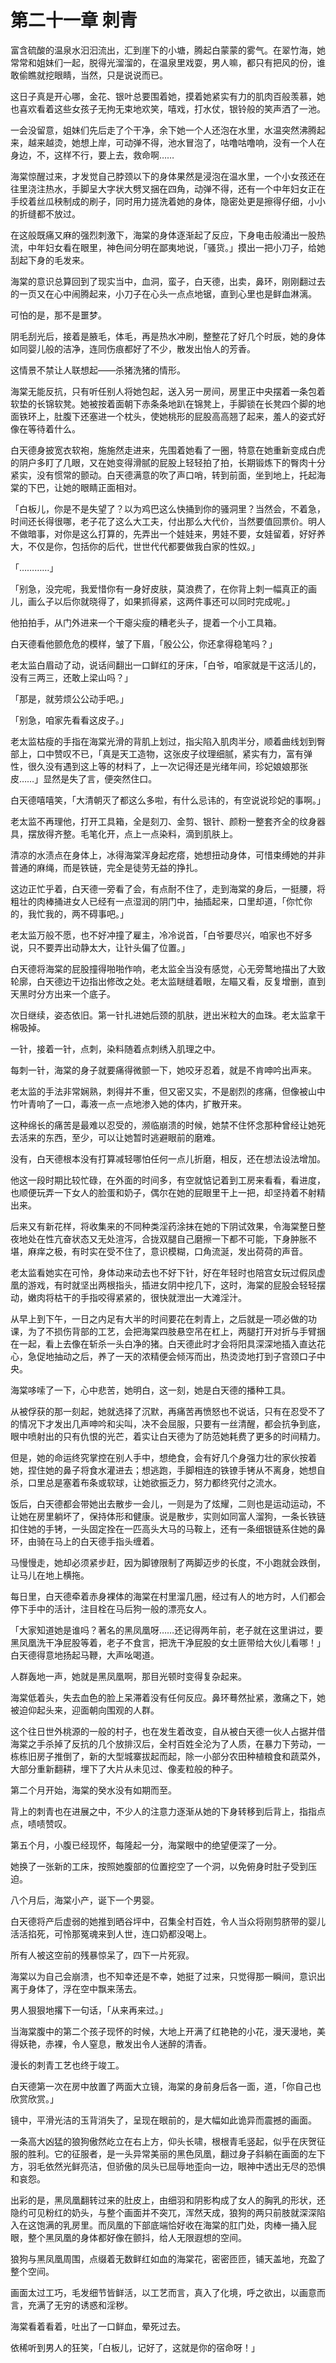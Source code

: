 # 第二十一章 刺青

富含硫酸的温泉水汩汩流出，汇到崖下的小塘，腾起白蒙蒙的雾气。在翠竹海，她常常和姐妹们一起，脱得光溜溜的，在温泉里戏耍，男人嘛，都只有把风的份，谁敢偷瞧就挖眼睛，当然，只是说说而已。

这日子真是开心哪，金花、银叶总要围着她，摸着她紧实有力的肌肉百般羡慕，她也喜欢看着这些女孩子无拘无束地欢笑，嘻戏，打水仗，银铃般的笑声洒了一池。

一会没留意，姐妹们先后走了个干净，余下她一个人还泡在水里，水温突然沸腾起来，越来越烫，她想上岸，可动弹不得，池水冒泡了，咕噜咕噜响，没有一个人在身边，不，这样不行，要上去，救命啊……

海棠惊醒过来，才发觉自己脖颈以下的身体果然是浸泡在温水里，一个小女孩还在往里浇注热水，手脚呈大字状大劈叉捆在四角，动弹不得，还有一个中年妇女正在手绞着丝瓜秧制成的刷子，同时用力搓洗着她的身体，隐密处更是擦得仔细，小小的折缝都不放过。

在这般既痛又麻的强烈刺激下，海棠的身体逐渐起了反应，下身电击般涌出一股热流，中年妇女看在眼里，神色间分明在鄙夷地说，「骚货。」摸出一把小刀子，给她刮起下身的毛发来。

海棠的意识总算回到了现实当中，血洞，蛮子，白天德，出卖，鼻环，刚刚翻过去的一页又在心中闹腾起来，小刀子在心头一点点地锯，直到心里也是鲜血淋漓。

可怕的是，那不是噩梦。

阴毛刮光后，接着是腋毛，体毛，再是热水冲刷，整整花了好几个时辰，她的身体如同婴儿般的洁净，连同伤痕都好了不少，散发出怡人的芳香。

这情景不禁让人联想起——杀猪洗猪的情形。

海棠无能反抗，只有听任别人将她包起，送入另一房间，房里正中央摆着一条包着软垫的长锦软凳。她被按着面朝下赤条条地趴在锦凳上，手脚锁在长凳四个脚的地面铁环上，肚腹下还塞进一个枕头，使她桃形的屁股高高翘了起来，羞人的姿式好像在等待着什么。

白天德身披宽衣软袍，施施然走进来，先围着她看了一圈，特意在她重新变成白虎的阴户多盯了几眼，又在她变得滑腻的屁股上轻轻拍了拍，长期锻炼下的臀肉十分紧实，没有惯常的颤动。白天德满意的吹了声口哨，转到前面，坐到地上，托起海棠的下巴，让她的眼睛正面相对。

「白板儿，你是不是失望了？以为鸡巴这么快捅到你的骚洞里？当然会，不着急，时间还长得很哪，老子花了这么大工夫，付出那么大代价，当然要值回票价。明人不做暗事，对你是这么打算的，先弄出一个娃娃来，男娃不要，女娃留着，好好养大，不仅是你，包括你的后代，世世代代都要做我白家的性奴。」

「…………」

「别急，没完呢，我爱惜你有一身好皮肤，莫浪费了，在你背上刺一幅真正的画儿，画么子以后你就晓得了，如果抓得紧，这两件事还可以同时完成呢。」

他拍拍手，从门外进来一个干瘪尖瘦的糟老头子，提着一个小工具箱。

白天德看他颤危危的模样，皱了下眉，「殷公公，你还拿得稳笔吗？」

老太监白眉动了动，说话间翻出一口鲜红的牙床，「白爷，咱家就是干这活儿的，没有三两三，还敢上梁山吗？」

「那是，就劳烦公公动手吧。」

「别急，咱家先看看这皮子。」

老太监枯瘦的手指在海棠光滑的背肌上划过，指尖陷入肌肉半分，顺着曲线划到臀部上，口中赞叹不已，「真是天工造物，这张皮子纹理细腻，紧实有力，富有弹性，很久没有遇到这上等的材料了，上一次记得还是光绪年间，珍妃娘娘那张皮……」显然是失了言，便突然住口。

白天德嘻嘻笑，「大清朝灭了都这么多啦，有什么忌讳的，有空说说珍妃的事啊。」

老太监不再理他，打开工具箱，全是刻刀、金剪、银针、颜粉一整套齐全的纹身器具，摆放得齐整。毛笔化开，点上一点染料，滴到肌肤上。

清凉的水渍点在身体上，冰得海棠浑身起疙瘩，她想扭动身体，可惜束缚她的并非普通的麻绳，而是铁链，完全是徒劳无益的挣扎。

这边正忙乎着，白天德一旁看了会，有点耐不住了，走到海棠的身后，一挺腰，将粗壮的肉棒捅进女人已经有一点湿润的阴门中，抽插起来，口里却道，「你忙你的，我忙我的，两不碍事吧。」

老太监万般不愿，也不好冲撞了雇主，冷冷说首，「白爷要尽兴，咱家也不好多说，只不要弄出动静太大，让针头偏了位置。」

白天德将海棠的屁股撞得啪啪作响，老太监全当没有感觉，心无旁鹜地描出了大致轮廓，白天德边干边指出修改之处。老太监瞇缝着眼，左瞄又看，反复增删，直到天黑时分方出来一个底子。

次日继续，姿态依旧。第一针扎进她后颈的肌肤，迸出米粒大的血珠。老太监拿干棉吸掉。

一针，接着一针，点刺，染料随着点刺绣入肌理之中。

每刺一针，海棠的身子就要痛得微颤一下，她咬牙忍着，就是不肯呻吟出声来。

老太监的手法非常娴熟，刺得并不重，但又密又实，不是剧烈的疼痛，但像被山中竹叶青响了一口，毒液一点一点地渗入她的体内，扩散开来。

这种绵长的痛苦是最难以忍受的，濒临崩溃的时候，她禁不住怀念那种曾经让她死去活来的东西，至少，可以让她暂时逃避眼前的磨难。

没有，白天德根本没有打算减轻哪怕任何一点儿折磨，相反，还在想法设法增加。

他这一段时期比较忙碌，在外面的时间多，有空就惦记着到工房来看看，看进度，也顺便玩弄一下女人的脸蛋和奶子，偶尔在她的屁眼里干上一把，却坚持着不射精出来。

后来又有新花样，将收集来的不同种类淫药涂抹在她的下阴试效果，令海棠整日整夜地处在性亢奋状态又无处渲泻，合拢双腿自己磨擦一下都不可能，下身肿胀不堪，麻痒之极，有时实在受不住了，意识模糊，口角流涎，发出荷荷的声音。

老太监看她实在可怜，身体动来动去也不好下针，好在年轻时也陪宫女玩过假凤虚凰的游戏，有时就坚出两根指头，插进女阴中挖几下，这时，海棠的屁股会轻轻摆动，嫩肉将枯干的手指咬得紧紧的，很快就泄出一大滩淫汁。

从早上到下午，一日之内足有大半的时间要花在刺青上，之后就是一项必做的功课，为了不损伤背部的工艺，会把海棠四肢悬空吊在杠上，两腿打开对折与手臂捆在一起，看上去像在斩杀一头白净的猪。白天德此时才会将阳具深深地插入直达花心，急促地抽动之后，养了一天的浓精便会倾泻而出，热烫烫地打到子宫颈口子中央。

海棠哆嗦了一下，心中悲苦，她明白，这一刻，她是白天德的播种工具。

从被俘获的那一刻起，她就选择了沉默，再痛苦再愤怒也不说话，只有在忍受不了的情况下才发出几声呻吟和尖叫，决不会屈服，只要有一丝清醒，都会抗争到底，眼中喷射出的只有仇恨的光芒，着实让白天德为了防范她耗费了更多的时间精力。

但是，她的命运终究掌控在别人手中，想绝食，会有好几个身强力壮的家伙按着她，捏住她的鼻子将食水灌进去；想逃跑，手脚相连的铁镣手铐从不离身，她想自杀，口里总是塞着布条或软球，让她欲振乏力，努力都终究付之流水。

饭后，白天德都会带她出去散步一会儿，一则是为了炫耀，二则也是运动运动，不让她在房里躺坏了，保持体形和健康。说是散步，实则如同富人溜狗，一条长铁链扣住她的手铐，一头固定拴在一匹高头大马的马鞍上，还有一条细银链系住她的鼻环，由骑在马上的白天德手指头缠着。

马慢慢走，她却必须紧步赶，因为脚镣限制了两脚迈步的长度，不小跑就会跌倒，让马儿在地上横拖。

每日里，白天德牵着赤身裸体的海棠在村里溜几圈，经过有人的地方时，人们都会停下手中的活计，注目栓在马后狗一般的漂亮女人。

「大家知道她是谁吗？著名的黑凤凰呀……还记得两年前，老子就在这里讲过，要黑凤凰洗干净屁股等着，老子不食言，把洗干净屁股的女土匪带给大伙儿看哪！」白天德得意地扬起马鞭，大声吆喝道。

人群轰地一声，她就是黑凤凰啊，那目光顿时变得复杂起来。

海棠低着头，失去血色的脸上呆滞着没有任何反应。鼻环蓦然扯紧，激痛之下，她被迫仰起头来，迎面朝向围观的人群。

这个往日世外桃源的一般的村子，也在发生着改变，自从被白天德一伙人占据并借海棠之手杀掉了反抗的几个放排汉后，全村百姓全沦为了人质，在暴力下劳动，一栋栋旧房子推倒了，新的大型城寨拔起而起，除一小部分农田种植粮食和蔬菜外，大部分重新翻耕，埋下了大片从未见过、像麦粒般的种子。

第二个月开始，海棠的癸水没有如期而至。

背上的刺青也在进展之中，不少人的注意力逐渐从她的下身转移到后背上，指指点点，啧啧赞叹。

第五个月，小腹已经现怀，每隆起一分，海棠眼中的绝望便深了一分。

她换了一张新的工床，按照她腹部的位置挖空了一个洞，以免俯身时肚子受到压迫。

八个月后，海棠小产，诞下一个男婴。

白天德将产后虚弱的她推到晒谷坪中，召集全村百姓，令人当众将刚剪脐带的婴儿活活掐死，可怜那冤魂来到人世，连口奶都没喝上。

所有人被这空前的残暴惊呆了，四下一片死寂。

海棠以为自己会崩溃，也不知幸还是不幸，她挺了过来，只觉得那一瞬间，意识出离于身体了，浮在空中飘来荡去。

男人狠狠地撂下一句话，「从来再来过。」

当海棠腹中的第二个孩子现怀的时候，大地上开满了红艳艳的小花，漫天漫地，美得妖艳，赤裸，令人窒息，散发出令人迷醉的清香。

漫长的刺青工艺也终于竣工。

白天德第一次在房中放置了两面大立镜，海棠的身前身后各一面，道，「你自己也欣赏欣赏。」

镜中，平滑光洁的玉背消失了，呈现在眼前的，是大幅如此诡异而震撼的画面。

一条高大凶猛的狼狗傲然屹立在右上方，仰头长啸，根根青毛竖起，似乎在庆贺征服的胜利。它的征服者，是一头异常美丽的黑色凤凰，翻过身子斜躺在画面的左下方，羽毛依然光鲜亮洁，但骄傲的凤头已屈辱地歪向一边，眼神中透出无尽的恐惧和哀怨。

出彩的是，黑凤凰翻转过来的肚皮上，由细羽和阴影构成了女人的胸乳的形状，还隐约可见粉红的奶头，与整个画面并不突兀，浑然天成，狼狗的两只前肢就深深陷入在这饱满的乳房里。而凤凰的下部底端恰好收在海棠的肛门处，肉棒一捅入屁眼，整个黑凤凰的身体都好像在颤抖，给人无限遐想的空间。

狼狗与黑凤凰周围，点缀着无数鲜红如血的海棠花，密密匝匝，铺天盖地，充盈了整个空间。

画面太过工巧，毛发细节皆鲜活，以工艺而言，真入了化境，呼之欲出，以画意而言，充满了无穷的诱惑和淫秽。

海棠看着看着，吐出了一口鲜血，晕死过去。

依稀听到男人的狂笑，「白板儿，记好了，这就是你的宿命呀！」

